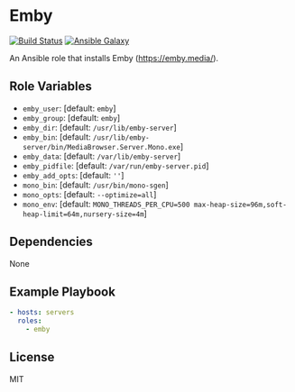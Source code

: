 Emby
=========

[![Build Status](https://travis-ci.org/maxlareo/ansible-emby.svg?branch=master)](https://travis-ci.org/maxlareo/ansible-emby) [![Ansible Galaxy](http://img.shields.io/badge/ansible--galaxy-emby-blue.svg)](https://galaxy.ansible.com/maxlareo/emby/)

An Ansible role that installs Emby (https://emby.media/).

Role Variables
--------------

- `emby_user`: [default: `emby`]
- `emby_group`: [default: `emby`] 
- `emby_dir`: [default: `/usr/lib/emby-server`]
- `emby_bin`: [default: `/usr/lib/emby-server/bin/MediaBrowser.Server.Mono.exe`]
- `emby_data`: [default: `/var/lib/emby-server`]
- `emby_pidfile`: [default: `/var/run/emby-server.pid`]
- `emby_add_opts`: [default: `''`]
- `mono_bin`: [default: `/usr/bin/mono-sgen`]
- `mono_opts`: [default: `--optimize=all`]
- `mono_env`: [default: `MONO_THREADS_PER_CPU=500 max-heap-size=96m,soft-heap-limit=64m,nursery-size=4m`]

Dependencies
------------

None

Example Playbook
----------------

```yaml
- hosts: servers
  roles:
    - emby
```

License
-------

MIT
